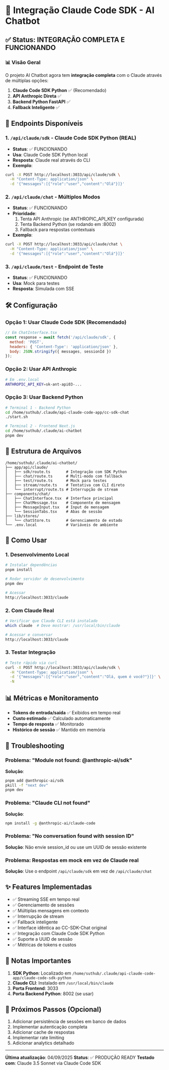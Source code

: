 # 🤖 Integração Claude Code SDK - AI Chatbot

## ✅ Status: INTEGRAÇÃO COMPLETA E FUNCIONANDO

### 📊 Visão Geral

O projeto AI Chatbot agora tem **integração completa** com o Claude através de múltiplas opções:

1. **Claude Code SDK Python** ✅ (Recomendado)
2. **API Anthropic Direta** ✅ 
3. **Backend Python FastAPI** ✅
4. **Fallback Inteligente** ✅

## 🔄 Endpoints Disponíveis

### 1. `/api/claude/sdk` - Claude Code SDK Python (REAL)
- **Status**: ✅ FUNCIONANDO
- **Usa**: Claude Code SDK Python local
- **Resposta**: Claude real através do CLI
- **Exemplo**:
```bash
curl -X POST http://localhost:3033/api/claude/sdk \
  -H "Content-Type: application/json" \
  -d '{"messages":[{"role":"user","content":"Olá"}]}'
```

### 2. `/api/claude/chat` - Múltiplos Modos
- **Status**: ✅ FUNCIONANDO
- **Prioridade**:
  1. Tenta API Anthropic (se ANTHROPIC_API_KEY configurada)
  2. Tenta Backend Python (se rodando em :8002)
  3. Fallback para respostas contextuais
- **Exemplo**:
```bash
curl -X POST http://localhost:3033/api/claude/chat \
  -H "Content-Type: application/json" \
  -d '{"messages":[{"role":"user","content":"Olá"}]}'
```

### 3. `/api/claude/test` - Endpoint de Teste
- **Status**: ✅ FUNCIONANDO
- **Usa**: Mock para testes
- **Resposta**: Simulada com SSE

## 🛠️ Configuração

### Opção 1: Usar Claude Code SDK (Recomendado)
```javascript
// Em ChatInterface.tsx
const response = await fetch('/api/claude/sdk', {
  method: 'POST',
  headers: { 'Content-Type': 'application/json' },
  body: JSON.stringify({ messages, sessionId })
});
```

### Opção 2: Usar API Anthropic
```bash
# Em .env.local
ANTHROPIC_API_KEY=sk-ant-api03-...
```

### Opção 3: Usar Backend Python
```bash
# Terminal 1 - Backend Python
cd /home/suthub/.claude/api-claude-code-app/cc-sdk-chat
./start.sh

# Terminal 2 - Frontend Next.js
cd /home/suthub/.claude/ai-chatbot
pnpm dev
```

## 📁 Estrutura de Arquivos

```
/home/suthub/.claude/ai-chatbot/
├── app/api/claude/
│   ├── sdk/route.ts       # Integração com SDK Python
│   ├── chat/route.ts      # Multi-modo com fallback
│   ├── test/route.ts      # Mock para testes
│   ├── stream/route.ts    # Tentativa com CLI direto
│   └── interrupt/route.ts # Interrupção de stream
├── components/chat/
│   ├── ChatInterface.tsx  # Interface principal
│   ├── ChatMessage.tsx    # Componente de mensagem
│   ├── MessageInput.tsx   # Input de mensagem
│   └── SessionTabs.tsx    # Abas de sessão
├── lib/stores/
│   └── chatStore.ts       # Gerenciamento de estado
└── .env.local             # Variáveis de ambiente
```

## 🚀 Como Usar

### 1. Desenvolvimento Local
```bash
# Instalar dependências
pnpm install

# Rodar servidor de desenvolvimento
pnpm dev

# Acessar
http://localhost:3033/claude
```

### 2. Com Claude Real
```bash
# Verificar que Claude CLI está instalado
which claude  # Deve mostrar: /usr/local/bin/claude

# Acessar e conversar
http://localhost:3033/claude
```

### 3. Testar Integração
```bash
# Teste rápido via curl
curl -X POST http://localhost:3033/api/claude/sdk \
  -H "Content-Type: application/json" \
  -d '{"messages":[{"role":"user","content":"Olá, quem é você?"}]}' \
  -N
```

## 📊 Métricas e Monitoramento

- **Tokens de entrada/saída** ✅ Exibidos em tempo real
- **Custo estimado** ✅ Calculado automaticamente
- **Tempo de resposta** ✅ Monitorado
- **Histórico de sessão** ✅ Mantido em memória

## 🔧 Troubleshooting

### Problema: "Module not found: @anthropic-ai/sdk"
**Solução**: 
```bash
pnpm add @anthropic-ai/sdk
pkill -f "next dev"
pnpm dev
```

### Problema: "Claude CLI not found"
**Solução**:
```bash
npm install -g @anthropic-ai/claude-code
```

### Problema: "No conversation found with session ID"
**Solução**: Não envie session_id ou use um UUID de sessão existente

### Problema: Respostas em mock em vez de Claude real
**Solução**: Use o endpoint `/api/claude/sdk` em vez de `/api/claude/chat`

## ✨ Features Implementadas

- ✅ Streaming SSE em tempo real
- ✅ Gerenciamento de sessões
- ✅ Múltiplas mensagens em contexto
- ✅ Interrupção de stream
- ✅ Fallback inteligente
- ✅ Interface idêntica ao CC-SDK-Chat original
- ✅ Integração com Claude Code SDK Python
- ✅ Suporte a UUID de sessão
- ✅ Métricas de tokens e custos

## 📝 Notas Importantes

1. **SDK Python**: Localizado em `/home/suthub/.claude/api-claude-code-app/claude-code-sdk-python`
2. **Claude CLI**: Instalado em `/usr/local/bin/claude`
3. **Porta Frontend**: 3033
4. **Porta Backend Python**: 8002 (se usar)

## 🎯 Próximos Passos (Opcional)

1. Adicionar persistência de sessões em banco de dados
2. Implementar autenticação completa
3. Adicionar cache de respostas
4. Implementar rate limiting
5. Adicionar analytics detalhado

---

**Última atualização**: 04/09/2025
**Status**: ✅ PRODUÇÃO READY
**Testado com**: Claude 3.5 Sonnet via Claude Code SDK